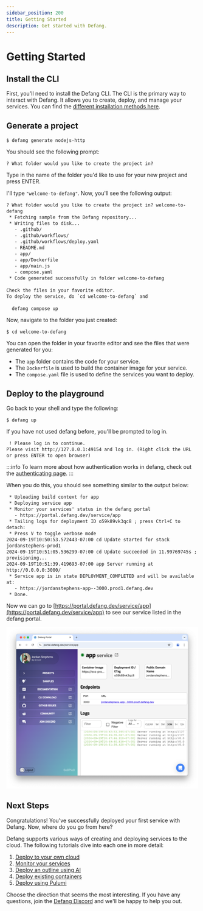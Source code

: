 ```yaml
---
sidebar_position: 200
title: Getting Started
description: Get started with Defang.
---
```


# Getting Started


## Install the CLI

First, you'll need to install the Defang CLI. The CLI is the primary way to interact with Defang. It allows you to create, deploy, and manage your services. You can find the [different installation methods here](./installing.md).

## Generate a project

```
$ defang generate nodejs-http
```

You should see the following prompt:
```
? What folder would you like to create the project in?
```
Type in the name of the folder you'd like to use for your new project and press ENTER.

I'll type `"welcome-to-defang"`. Now, you'll see the following output:

```
? What folder would you like to create the project in? welcome-to-defang
 * Fetching sample from the Defang repository...
 * Writing files to disk...
   - .github/
   - .github/workflows/
   - .github/workflows/deploy.yaml
   - README.md
   - app/
   - app/Dockerfile
   - app/main.js
   - compose.yaml
 * Code generated successfully in folder welcome-to-defang

Check the files in your favorite editor.
To deploy the service, do `cd welcome-to-defang` and

  defang compose up
```

Now, navigate to the folder you just created:

```
$ cd welcome-to-defang
```

You can open the folder in your favorite editor and see the files that were generated for you:
* The `app` folder contains the code for your service.
* The `Dockerfile` is used to build the container image for your service.
* The `compose.yaml` file is used to define the services you want to deploy.

## Deploy to the playground

Go back to your shell and type the following:

```
$ defang up
```

If you have not used defang before, you'll be prompted to log in.

```
 ! Please log in to continue.
Please visit http://127.0.0.1:49154 and log in. (Right click the URL or press ENTER to open browser)
```

:::info
To learn more about how authentication works in defang, check out the [authenticating page](/docs/getting-started/authenticating).
:::

When you do this, you should see something similar to the output below:

```
 * Uploading build context for app
 * Deploying service app
 * Monitor your services' status in the defang portal
   - https://portal.defang.dev/service/app
 * Tailing logs for deployment ID o59k89vk3qc8 ; press Ctrl+C to detach:
 * Press V to toggle verbose mode
2024-09-19T10:50:53.572443-07:00 cd Update started for stack jordanstephens-prod1
2024-09-19T10:51:05.536299-07:00 cd Update succeeded in 11.99769745s ; provisioning...
2024-09-19T10:51:39.419693-07:00 app Server running at http://0.0.0.0:3000/
 * Service app is in state DEPLOYMENT_COMPLETED and will be available at:
   - https://jordanstephens-app--3000.prod1.defang.dev
 * Done.
```

Now we can go to [https://portal.defang.dev/service/app](https://portal.defang.dev/service/app) to see our service listed in the defang portal.

![screenshot of the defang portal](/img/getting-started-portal.png)

## Next Steps

Congratulations! You've successfully deployed your first service with Defang. Now, where do you go from here?

Defang supports various ways of creating and deploying services to the cloud. The following tutorials dive into each one in more detail:

1. [Deploy to your own cloud](/docs/tutorials/deploy-to-your-cloud)
1. [Monitor your services](/docs/getting-started/monitor)
1. [Deploy an outline using AI](/docs/tutorials/generate-new-code-using-ai)
1. [Deploy existing containers](/docs/tutorials/deploy-container-using-the-cli)
1. [Deploy using Pulumi](/docs/tutorials/deploy-using-pulumi)

Choose the direction that seems the most interesting. If you have any questions, join the [Defang Discord](https://discord.gg/defang) and we'll be happy to help you out.

